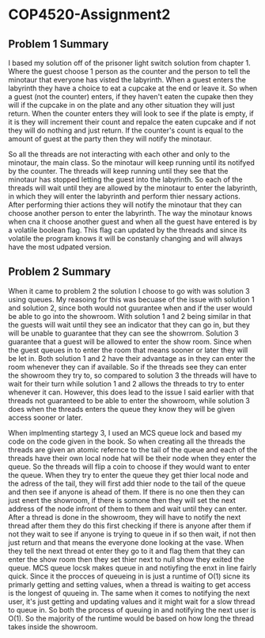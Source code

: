 # COP4520-Assignment2

## Problem 1 Summary
I based my solution off of the prisoner light switch solution from chapter 1. Where the guest choose 1 person as the counter and the person to tell the minotaur that everyone has visted the labyrinth. When a guest enters the labyrinth they have a choice to eat a cupcake at the end or leave it. So when a guest (not the counter) enters, if they haven't eaten the cupake then they will if the cupcake in on the plate and any other situation they will just return. When the counter enters they will look to see if the plate is empty, if it is they will increment their count and repalce the eaten cupcake and if not they will do nothing and  just return. If the counter's count is equal to the amount of guest at the party then they will notify the minotaur.

So all the threads are not interacting with each other and only to the minotaur, the main class. So the minotaur will keep running until its notifyed by the counter. The threads will keep running until they see that the minotaur has stopped letting the guest into the labyrinth. So each of the threads will wait until they are allowed by the minotaur to enter the labyrinth, in which they will enter the labyrinth and perform thier nessary actions. After performing thier actions they will notify the minotaur that they can choose another person to enter the labyrinth. The way the minotaur knows when cna it choose another guest and when all the guest have entered is by a volatile boolean flag. This flag can updated by the threads and since its volatile the program knows it will be constanly changing and will always have the most udpated  version.

## Problem 2 Summary
When it came to problem 2 the solution I choose to go with was solution 3 using queues. My reasoing for this was becuase of the issue with solution 1 and solution 2, since both would not guurantee when and if the user would be able to go into the showroom. With solution 1 and 2 being similar in that the guests will wait until they see an indicator that they can go in, but they will be unable to guarantee that they can see the showrrom. Solution 3 guarantee that a guest will be allowed to enter the show room. Since when the guest queues in to enter the room that means sooner or later they will be let in. Both solution 1 and 2 have their advantage as in they can enter the room whenever they can if available. So if the threads see they can enter the showroom they try to, so compared to solution 3 the threads will have to wait for their turn while solution 1 and 2 allows the threads to try to enter whenever it can. However, this does lead to the issue I said earlier with that threads not guaranteed to be able to enter the showroom, while solution 3 does when the threads enters the queue they know they will be given access sooner or later.

When implmenting startegy 3, I used an MCS queue lock and based my code on the code given in the book. So when creating all the threads the threads are given an atomic refernce to the tail of the queue and each of the threads have their own local node hat will be their node when they enter the queue. So the threads will flip a coin to choose if they would want to enter the queue. When they try to enter the queue they get thier local node and the adress of the tail, they will first add thier node to the tail of the queue and then see if anyone is ahead of them. If there is no one then they can just enert the showroom, if there is somone then they will set the next address of the node infront of them to them and wait until they can enter. After a thread is done in the showroom, they will have to notify the next thread after them they do this first checking if there is anyone after them if not they wait to see if anyone is trying to queue in if so then wait, if not then just return and that means the everyone done looking at the vase. When they tell the next thread ot enter they go to it and flag them that they can enter the show room then they set thier next to null show they exited the queue. MCS queue locsk makes queue in and notiyfing the enxt in line fairly quick. Since it the procces of queueing in is just a runtime of O(1) sicne its primarly getting and setting values, when a thread is waiting to get access is the longest of quueing in. The same when it comes to notifying the next user, it's just getting and updating values and it might wait for a slow thread to queue in. So both the process of queuing in and notifying the next user is O(1). So the majority of the runtime would be based on how long the thread takes inside the showroom. 
